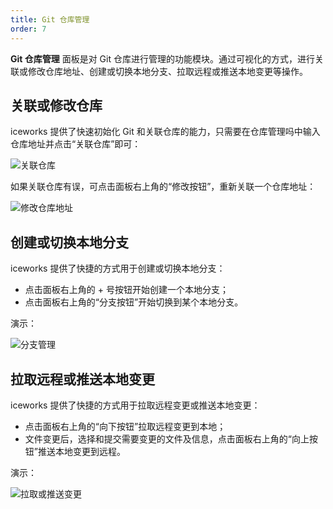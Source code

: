 ```yaml
---
title: Git 仓库管理
order: 7
---
```


**Git 仓库管理** 面板是对 Git 仓库进行管理的功能模块。通过可视化的方式，进行关联或修改仓库地址、创建或切换本地分支、拉取远程或推送本地变更等操作。

## 关联或修改仓库

iceworks 提供了快速初始化 Git 和关联仓库的能力，只需要在仓库管理吗中输入仓库地址并点击“关联仓库”即可：

![关联仓库](https://img.alicdn.com/tfs/TB1b4q.abr1gK0jSZR0XXbP8XXa-1425-745.gif)

如果关联仓库有误，可点击面板右上角的“修改按钮”，重新关联一个仓库地址：

![修改仓库地址](https://img.alicdn.com/tfs/TB1TAO_aoH1gK0jSZSyXXXtlpXa-1425-745.gif)

## 创建或切换本地分支

iceworks 提供了快捷的方式用于创建或切换本地分支：

- 点击面板右上角的 + 号按钮开始创建一个本地分支；
- 点击面板右上角的“分支按钮”开始切换到某个本地分支。

演示：

![分支管理](https://img.alicdn.com/tfs/TB1RpS8aa67gK0jSZFHXXa9jVXa-1425-745.gif)

## 拉取远程或推送本地变更

iceworks 提供了快捷的方式用于拉取远程变更或推送本地变更：

- 点击面板右上角的“向下按钮”拉取远程变更到本地；
- 文件变更后，选择和提交需要变更的文件及信息，点击面板右上角的“向上按钮”推送本地变更到远程。

演示：

![拉取或推送变更](https://img.alicdn.com/tfs/TB1zefXabH1gK0jSZFwXXc7aXXa-1425-745.gif)
